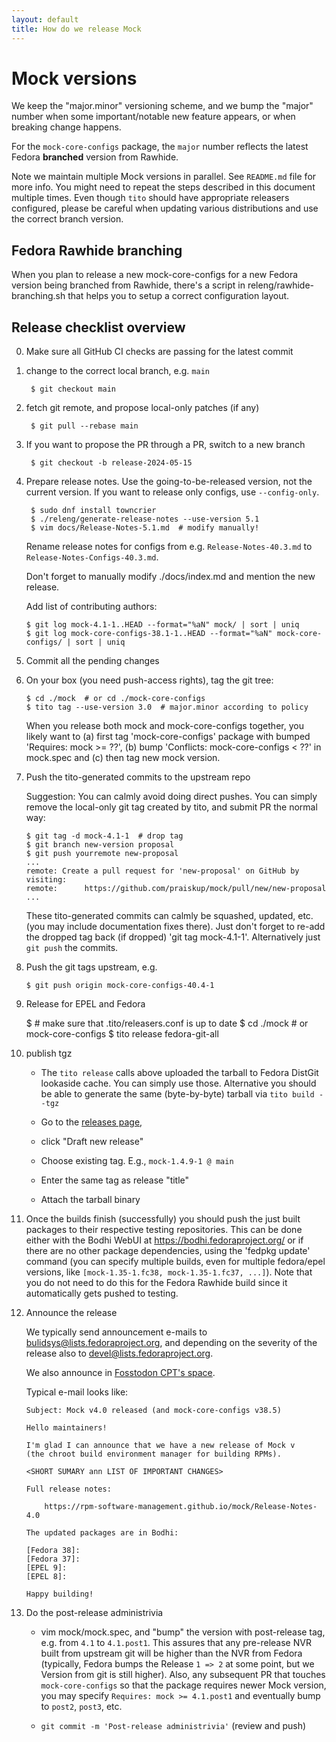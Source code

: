 ```yaml
---
layout: default
title: How do we release Mock
---
```


# Mock versions

We keep the "major.minor" versioning scheme, and we bump the "major" number when
some important/notable new feature appears, or when breaking change happens.

For the `mock-core-configs` package, the `major` number reflects the latest
Fedora **branched** version from Rawhide.

Note we maintain multiple Mock versions in parallel.  See `README.md` file
for more info.  You might need to repeat the steps described in this document
multiple times.  Even though `tito` should have appropriate releasers
configured, please be careful when updating various distributions and use the
correct branch version.

## Fedora Rawhide branching

When you plan to release a new mock-core-configs for a new Fedora version being
branched from Rawhide, there's a script in releng/rawhide-branching.sh that
helps you to setup a correct configuration layout.

## Release checklist overview

0. Make sure all GitHub CI checks are passing for the latest commit

1. change to the correct local branch, e.g. `main`

        $ git checkout main

2. fetch git remote, and propose local-only patches (if any)

        $ git pull --rebase main

3. If you want to propose the PR through a PR, switch to a new branch

        $ git checkout -b release-2024-05-15

5. Prepare release notes. Use the going-to-be-released version, not
   the current version. If you want to release only configs, use
   `--config-only`.

        $ sudo dnf install towncrier
        $ ./releng/generate-release-notes --use-version 5.1
        $ vim docs/Release-Notes-5.1.md  # modify manually!

   Rename release notes for configs from e.g. `Release-Notes-40.3.md`
   to `Release-Notes-Configs-40.3.md`.

   Don't forget to manually modify ./docs/index.md and mention the new release.

   Add list of contributing authors:

       $ git log mock-4.1-1..HEAD --format="%aN" mock/ | sort | uniq
       $ git log mock-core-configs-38.1-1..HEAD --format="%aN" mock-core-configs/ | sort | uniq

6. Commit all the pending changes

7. On your box (you need push-access rights), tag the git tree:

       $ cd ./mock  # or cd ./mock-core-configs
       $ tito tag --use-version 3.0  # major.minor according to policy

   When you release both mock and mock-core-configs together, you
   likely want to (a) first tag 'mock-core-configs' package with bumped
   'Requires: mock >= ??', (b) bump 'Conflicts: mock-core-configs < ??' in
   mock.spec and (c) then tag new mock version.

8. Push the tito-generated commits to the upstream repo

   Suggestion: You can calmly avoid doing direct pushes.  You can simply remove
   the local-only git tag created by tito, and submit PR the normal way:

       $ git tag -d mock-4.1-1  # drop tag
       $ git branch new-version proposal
       $ git push yourremote new-proposal
       ...
       remote: Create a pull request for 'new-proposal' on GitHub by visiting:
       remote:      https://github.com/praiskup/mock/pull/new/new-proposal
       ...

    These tito-generated commits can calmly be squashed, updated, etc. (you may
    include documentation fixes there).  Just don't forget to re-add the dropped
    tag back (if dropped) 'git tag mock-4.1-1'.  Alternatively just `git push`
    the commits.

9. Push the git tags upstream, e.g.

       $ git push origin mock-core-configs-40.4-1

10. Release for EPEL and Fedora

    $ # make sure that .tito/releasers.conf is up to date
    $ cd ./mock  # or mock-core-configs
    $ tito release fedora-git-all

11. publish tgz

    - The `tito release` calls above uploaded the tarball to Fedora DistGit
      lookaside cache.  You can simply use those.  Alternative you should be able
      to generate the same (byte-by-byte) tarball via `tito build --tgz`

    - Go to the [releases page](https://github.com/rpm-software-management/mock/releases),

    - click "Draft new release"

    - Choose existing tag. E.g., `mock-1.4.9-1 @ main`

    - Enter the same tag as release "title"

    - Attach the tarball binary

12. Once the builds finish (successfully) you should push the just built packages
   to their respective testing repositories. This can be done either with the
   Bodhi WebUI at https://bodhi.fedoraproject.org/ or if there are no other
   package dependencies, using the 'fedpkg update' command (you can specify
   multiple builds, even for multiple fedora/epel versions, like
   `[mock-1.35-1.fc38, mock-1.35-1.fc37, ...]`).  Note that you do not need to
   do this for the Fedora Rawhide build since it automatically gets pushed to
   testing.

13. Announce the release

    We typically send announcement e-mails to
    [bulidsys@lists.fedoraproject.org](https://lists.fedoraproject.org/archives/list/buildsys@lists.fedoraproject.org/),
    and depending on the severity of the release also to
    [devel@lists.fedoraproject.org](https://lists.fedoraproject.org/archives/list/devel@lists.fedoraproject.org/).

    We also announce in [Fosstodon CPT's space](https://fosstodon.org/@fedoracpt).

    Typical e-mail looks like:

        Subject: Mock v4.0 released (and mock-core-configs v38.5)

        Hello maintainers!

        I'm glad I can announce that we have a new release of Mock v
        (the chroot build environment manager for building RPMs).

        <SHORT SUMARY ann LIST OF IMPORTANT CHANGES>

        Full release notes:

            https://rpm-software-management.github.io/mock/Release-Notes-4.0

        The updated packages are in Bodhi:

        [Fedora 38]:
        [Fedora 37]:
        [EPEL 9]:
        [EPEL 8]:

        Happy building!

14. Do the post-release administrivia

    - vim mock/mock.spec, and "bump" the version with post-release tag, e.g.
      from `4.1` to `4.1.post1`.  This assures that any pre-release NVR built
      from upstream git will be higher than the NVR from Fedora (typically,
      Fedora bumps the Release `1 => 2` at some point, but we Version from git
      is still higher).  Also, any subsequent PR that touches
      `mock-core-configs` so that the package requires newer Mock version, you
      may specify `Requires: mock >= 4.1.post1` and eventually bump to `post2`,
      `post3`, etc.

    - `git commit -m 'Post-release administrivia'` (review and push)
